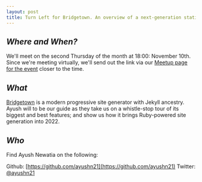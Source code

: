 ```yaml
---
layout: post
title: Turn Left for Bridgetown. An overview of a next-generation static(ish) site generator
---
```


## *Where and When?*
We'll meet on the second Thursday of the month at 18:00: November 10th. Since we're meeting virtually, we'll send out the link via our [Meetup page for the event](https://www.meetup.com/meetup-group-xwgucjde/events/ncvxtsydcqblb/) closer to the time.

## *What*
[Bridgetown](https://www.bridgetownrb.com/) is a modern progressive site generator with Jekyll ancestry. Ayush will to be our guide as they take us on a whistle-stop tour of its biggest and best features; and show us how it brings Ruby-powered site generation into 2022.

## *Who*
Find Ayush Newatia on the following:

Github: [https://github.com/ayushn21](https://github.com/ayushn21)
Twitter: [@ayushn21](https://twitter.com/ayushn21)